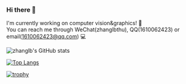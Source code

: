 ### Hi there 👋
I'm currently working on computer vision&graphics! 🚀  
You can reach me through WeChat(zhanglbthu), QQ(1610062423) or email(1610062423@qq.com) 💻

![zhanglb's GitHub stats](https://github-readme-stats.vercel.app/api?username=zhanglbthu&show_icons=true&theme=radical)

[![Top Langs](https://github-readme-stats.vercel.app/api/top-langs/?username=zhanglbthu&layout=compact)](https://github.com/anuraghazra/github-readme-stats)  

[![trophy](https://github-profile-trophy.vercel.app/?username=zhanglbthu&theme=onedark)](https://github.com/ryo-ma/github-profile-trophy)  
